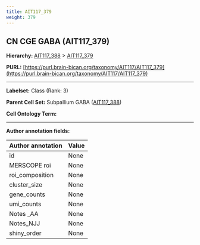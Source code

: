 ```yaml
---
title: AIT117_379
weight: 379
---
```

## CN CGE GABA (AIT117_379)
<b>Hierarchy: </b>
[AIT117_388](../AIT117_388) >
[AIT117_379](../AIT117_379)

**PURL:** [https://purl.brain-bican.org/taxonomy/AIT117/AIT117_379](https://purl.brain-bican.org/taxonomy/AIT117/AIT117_379)

---


**Labelset:** Class (Rank: 3)

**Parent Cell Set:** Subpallium GABA ([AIT117_388](../AIT117_388))



**Cell Ontology Term:** 

[MARKER GENES.]: #


---

[TRANSFERRED ANNOTATIONS.]: #


[AUTHOR ANNOTATION FIELDS.]: #


**Author annotation fields:**

| Author annotation | Value |
|-------------------|-------|
|id|None|
|MERSCOPE roi|None|
|roi_composition|None|
|cluster_size|None|
|gene_counts|None|
|umi_counts|None|
|Notes _AA|None|
|Notes_NJJ|None|
|shiny_order|None|
